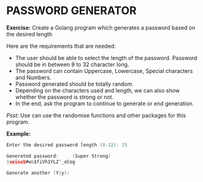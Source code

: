 # PASSWORD GENERATOR

**Exercise:**
Create a Golang program which generates a password based on the desired length

Here are the requirements that are needed:

* The user should be able to select the length of the password. Password should be in between 8 to 32 character long.
* The password can contain Uppercase, Lowercase, Special characters and Numbers.
* Password generated should be totally random.
* Depending on the characters used and length, we can also show whether the password is strong or not.
* In the end, ask the program to continue to generate or end generation.

*Psst:* Use can use the randomise functions and other packages for this program.

**Example:**
```go
Enter the desired password length (8-32): 25

Generated password:     (Super Strong)
1veisuV#w&$fiVh1YL2^_oCog

Generate another (Y|y):  
```